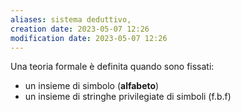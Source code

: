 ```yaml
---
aliases: sistema deduttivo,
creation date: 2023-05-07 12:26
modification date: 2023-05-07 12:26
---
```


Una teoria formale è definita quando sono fissati:
- un insieme di simbolo (**alfabeto**)
- un insieme di stringhe privilegiate di simboli (f.b.f)




